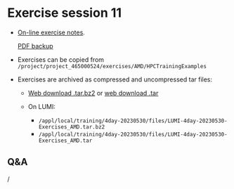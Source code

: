 # Exercise session 11

-   [On-line exercise notes](https://hackmd.io/@gmarkoma/lumi_training_ee#Rocprof).

    [PDF backup](https://462000265.lumidata.eu/4day-20230530/files/LUMI-4day-20230530-Exercises_AMD.pdf)

-   Exercises can be copied from `/project/project_465000524/exercises/AMD/HPCTrainingExamples`

-   Exercises are archived as compressed and uncompressed tar files:
 
    -   [Web download .tar.bz2](https://462000265.lumidata.eu/4day-20230530/files/LUMI-4day-20230530-Exercises_AMD.tar.bz2)
        or [web download .tar](https://462000265.lumidata.eu/4day-20230530/files/LUMI-4day-20230530-Exercises_AMD.tar)

    -   On LUMI:
        -   `/appl/local/training/4day-20230530/files/LUMI-4day-20230530-Exercises_AMD.tar.bz2`
        -   `/appl/local/training/4day-20230530/files/LUMI-4day-20230530-Exercises_AMD.tar`



## Q&A

/

